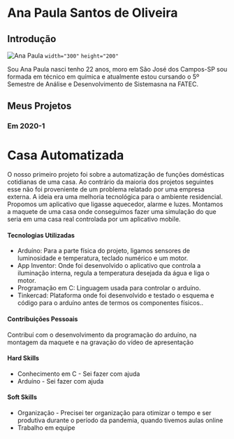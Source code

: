# Ana Paula Santos de Oliveira

## Introdução

![Ana Paula](https://github.com/user-attachments/assets/d27d0fb0-20d4-4f95-a180-7cc956823880) `width="300"` `height="200"`

Sou Ana Paula nasci tenho 22 anos, moro em São José dos Campos-SP sou formada em técnico em química e atualmente estou cursando o 5º Semestre de Análise e Desenvolvimento de Sistemasna na FATEC.

## Meus Projetos

### Em 2020-1
# Casa Automatizada
O nosso primeiro projeto foi sobre a automatização de funções domésticas cotidianas de uma casa. Ao contrário da maioria dos projetos seguintes esse não foi proveniente de um problema relatado por uma empresa externa.
A ideia era uma melhoria tecnológica para o ambiente residencial. Propomos um aplicativo que ligasse aquecedor, alarme e luzes. Montamos a maquete de uma casa onde conseguimos fazer uma simulação do que seria em uma casa real controlada por um aplicativo mobile.

#### Tecnologias Utilizadas
- Arduíno: Para a parte física do projeto, ligamos sensores de luminosidade e temperatura, teclado numérico e um motor.
- App Inventor: Onde foi desenvolvido o aplicativo que controla a iluminação interna, regula a temperatura desejada da água e liga o motor.
- Programação em C: Linguagem usada para controlar o arduíno.
- Tinkercad: Plataforma onde foi desenvolvido e testado o esquema e código para o arduíno antes de termos os componentes físicos..

#### Contribuições Pessoais
Contribuí com o desenvolvimento da programação do arduíno, na montagem da maquete e na gravação do vídeo de apresentação

#### Hard Skills
- Conhecimento em C - Sei fazer com ajuda
- Arduíno - Sei fazer com ajuda

#### Soft Skills
- Organização - Precisei ter organização para otimizar o tempo e ser produtiva durante o período da pandemia, quando tivemos aulas online
- Trabalho em equipe


